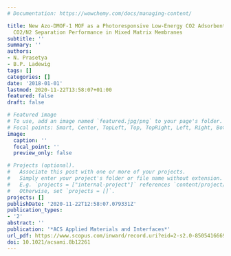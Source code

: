```yaml
---
# Documentation: https://wowchemy.com/docs/managing-content/

title: New Azo-DMOF-1 MOF as a Photoresponsive Low-Energy CO2 Adsorbent and Its Exceptional
  CO2/N2 Separation Performance in Mixed Matrix Membranes
subtitle: ''
summary: ''
authors:
- N. Prasetya
- B.P. Ladewig
tags: []
categories: []
date: '2018-01-01'
lastmod: 2020-11-22T13:58:07+01:00
featured: false
draft: false

# Featured image
# To use, add an image named `featured.jpg/png` to your page's folder.
# Focal points: Smart, Center, TopLeft, Top, TopRight, Left, Right, BottomLeft, Bottom, BottomRight.
image:
  caption: ''
  focal_point: ''
  preview_only: false

# Projects (optional).
#   Associate this post with one or more of your projects.
#   Simply enter your project's folder or file name without extension.
#   E.g. `projects = ["internal-project"]` references `content/project/deep-learning/index.md`.
#   Otherwise, set `projects = []`.
projects: []
publishDate: '2020-11-22T12:58:07.079331Z'
publication_types:
- '2'
abstract: ''
publication: '*ACS Applied Materials and Interfaces*'
url_pdf: https://www.scopus.com/inward/record.uri?eid=2-s2.0-85054166699&doi=10.1021%2facsami.8b12261&partnerID=40&md5=fd9a8ba3eb40e9ac2911d393c0ea0732
doi: 10.1021/acsami.8b12261
---
```

